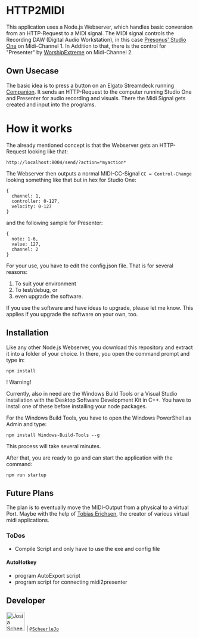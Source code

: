 # HTTP2MIDI

This application uses a Node.js Webserver, which handles basic conversion from an HTTP-Request to a MIDI signal. 
The MIDI signal controls the Recording DAW (Digital Audio Workstation), in this case [Presonus' Studio One](https://www.presonus.com/products/Studio-One) on Midi-Channel 1. In Addition to that, there is the control for "Presenter" by [WorshipExtreme](https://www.worshipextreme.com/en-us) on Midi-Channel 2.

## Own Usecase
The basic idea is to press a button on an Elgato Streamdeck running [Companion](https://github.com/bitfocus/companion). It sends an HTTP-Request to the computer running Studio One and Presenter for audio recording and visuals. There the Midi Signal gets created and input into the programs.


# How it works
The already mentioned concept is that the Webserver gets an HTTP-Request looking like that:
```
http://localhost:8004/send/?action=*myaction*
```
The Webserver then outputs a normal MIDI-CC-Signal `CC = Control-Change` looking something like that but in hex for Studio One:
``` AHK
{
  channel: 1,
  controller: 0-127,
  velocity: 0-127
}
```
and the following sample for Presenter:
``` AHK
{
  note: 1-6,
  value: 127,
  channel: 2
}
```

For your use, you have to edit the config.json file. That is for several reasons: 
1. To suit your environment
2. To test/debug, or 
3. even upgrade the software.

If you use the software and have ideas to upgrade, please let me know. This applies if you upgrade the software on your own, too.

## Installation
Like any other Node.js Webserver, you download this repository and extract it into a folder of your choice. In there, you open the command prompt and type in:
```
npm install
```
! Warning!

Currently, also in need are the Windows Build Tools or a Visual Studio installation with the Desktop Software Development Kit in C++. You have to install one of these before installing your node packages.

For the Windows Build Tools, you have to open the Windows PowerShell as Admin and type:
```
npm install Windows-Build-Tools --g
```
This process will take several minutes.

After that, you are ready to go and can start the application with the command:
```
npm run startup
```

## Future Plans
The plan is to eventually move the MIDI-Output from a physical to a virtual Port. Maybe with the help of [Tobias Erichsen](https://www.tobias-erichsen.de/), the creator of various virtual midi applications.
### ToDos
- Compile Script and only have to use the exe and config file

#### AutoHotkey
- program AutoExport script
- program script for connecting midi2presenter

## Developer

<img src="https://avatars.githubusercontent.com/ScheerleJo"   height="50px" title="Josia Scheerle"/> | [`@ScheerleJo`](https://github.com/ScheerleJo)

